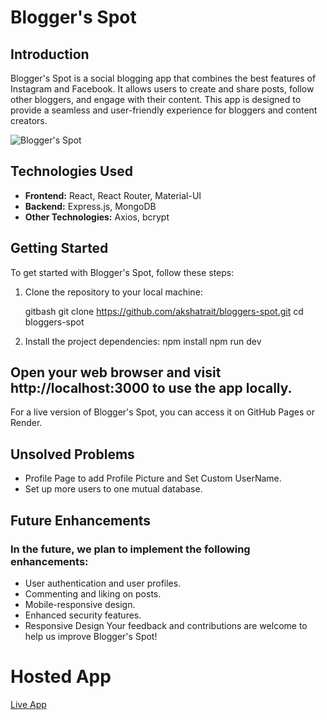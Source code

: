 # Blogger's Spot

## Introduction

Blogger's Spot is a social blogging app that combines the best features of Instagram and Facebook. It allows users to create and share posts, follow other bloggers, and engage with their content. This app is designed to provide a seamless and user-friendly experience for bloggers and content creators.

![Blogger's Spot](screenshot.png)

## Technologies Used

- **Frontend:** React, React Router, Material-UI
- **Backend:** Express.js, MongoDB
- **Other Technologies:** Axios, bcrypt

## Getting Started

To get started with Blogger's Spot, follow these steps:

1. Clone the repository to your local machine:

   gitbash
   git clone https://github.com/akshatrait/bloggers-spot.git
  cd bloggers-spot
2.  Install the project dependencies:
  npm install
  npm run dev

## Open your web browser and visit http://localhost:3000 to use the app locally.

For a live version of Blogger's Spot, you can access it on GitHub Pages or Render.

## Unsolved Problems
   - Profile Page to add Profile Picture and Set Custom UserName.
   - Set up more users to one mutual database.
## Future Enhancements
 ### In the future, we plan to implement the following enhancements:

  * User authentication and user profiles.
  * Commenting and liking on posts.
  * Mobile-responsive design.
  * Enhanced security features.
  * Responsive Design
Your feedback and contributions are welcome to help us improve Blogger's Spot!

# Hosted App
 [ Live App](https://bloggersspot-a8pb.onrender.com)
